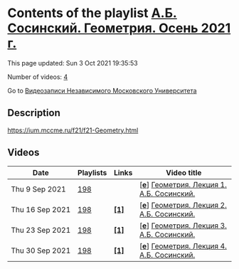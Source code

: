 # Contents of the playlist [А.Б. Сосинский. Геометрия. Осень 2021 г.](https://www.youtube.com/playlist?list=PLp9ABVh6_x4Fnpt1M8l0_uzf2QcCGvqQr)

This page updated: Sun 3 Oct 2021 19:35:53

Number of videos: [4](#videos)

Go to [Видеозаписи Независимого Московского Университета](../README.md)

## Description

<https://ium.mccme.ru/f21/f21-Geometry.html>

## Videos

|Date|Playlists|Links|Video title|
|---|---|---|---|
| Thu&nbsp;9&nbsp;Sep&nbsp;2021 | [198](../playlists/198 "А.Б. Сосинский. Геометрия. Осень 2021 г.") |  | [[**e**](https://studio.youtube.com/video/rsxsn7mK7mk/edit "Edit")] [Геометрия. Лекция 1. А.Б. Сосинский.](https://www.youtube.com/watch?v=rsxsn7mK7mk&list=PLp9ABVh6_x4Fnpt1M8l0_uzf2QcCGvqQr "Лекция для 1 курса.") |
| Thu&nbsp;16&nbsp;Sep&nbsp;2021 | [198](../playlists/198 "А.Б. Сосинский. Геометрия. Осень 2021 г.") | [**[1]**](https://ium.mccme.ru/f21/f21-Geometry.html) | [[**e**](https://studio.youtube.com/video/pHfC3AwRSls/edit "Edit")] [Геометрия. Лекция 2. А.Б. Сосинский.](https://www.youtube.com/watch?v=pHfC3AwRSls&list=PLp9ABVh6_x4Fnpt1M8l0_uzf2QcCGvqQr "Лекция для 1 курса.&#013;Страница курса: https://ium.mccme.ru/f21/f21-Geometry.html") |
| Thu&nbsp;23&nbsp;Sep&nbsp;2021 | [198](../playlists/198 "А.Б. Сосинский. Геометрия. Осень 2021 г.") | [**[1]**](https://ium.mccme.ru/f21/f21-Geometry.html) | [[**e**](https://studio.youtube.com/video/iCYFUNwc5ls/edit "Edit")] [Геометрия. Лекция 3. А.Б. Сосинский.](https://www.youtube.com/watch?v=iCYFUNwc5ls&list=PLp9ABVh6_x4Fnpt1M8l0_uzf2QcCGvqQr "Лекция для 1 курса.&#013;Страница курса: https://ium.mccme.ru/f21/f21-Geometry.html") |
| Thu&nbsp;30&nbsp;Sep&nbsp;2021 | [198](../playlists/198 "А.Б. Сосинский. Геометрия. Осень 2021 г.") | [**[1]**](https://ium.mccme.ru/f21/f21-Geometry.html) | [[**e**](https://studio.youtube.com/video/Oo6uJzRpmlw/edit "Edit")] [Геометрия. Лекция 4. А.Б. Сосинский.](https://www.youtube.com/watch?v=Oo6uJzRpmlw&list=PLp9ABVh6_x4Fnpt1M8l0_uzf2QcCGvqQr "Лекция для 1 курса.&#013;Страница курса: https://ium.mccme.ru/f21/f21-Geometry.html") |
